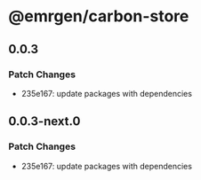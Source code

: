 # @emrgen/carbon-store

## 0.0.3

### Patch Changes

- 235e167: update packages with dependencies

## 0.0.3-next.0

### Patch Changes

- 235e167: update packages with dependencies
